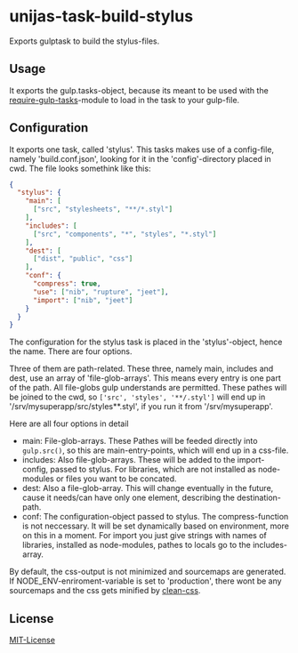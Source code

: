 # unijas-task-build-stylus
Exports gulptask to build the stylus-files.

## Usage
It exports the gulp.tasks-object, because its meant to be used with the [require-gulp-tasks](https://github.com/chaosprinz/require-gulp-tasks)-module to
load in the task to your gulp-file.

## Configuration
It exports one task, called 'stylus'. This tasks makes use of a config-file,
namely 'build.conf.json', looking for it in the 'config'-directory placed in
cwd.
The file looks somethink like this:
```json
{
  "stylus": {
    "main": [
      ["src", "stylesheets", "**/*.styl"]
    ],
    "includes": [
      ["src", "components", "*", "styles", "*.styl"]
    ],
    "dest": [
      ["dist", "public", "css"]
    ],
    "conf": {
      "compress": true,
      "use": ["nib", "rupture", "jeet"],
      "import": ["nib", "jeet"]
    }
  }
}
```
The configuration for the stylus task is placed in the 'stylus'-object, hence
the name. There are four options.

Three of them are path-related. These three, namely main, includes and dest,
use an array of 'file-glob-arrays'.
This means every entry is one part of the path. All file-globs gulp understands
are permitted. These pathes will be joined to the cwd, so
```['src', 'styles', '**/.styl']``` will end up in
'/srv/mysuperapp/src/styles**.styl', if you run it from '/srv/mysuperapp'.

Here are all four options in detail
- main: File-glob-arrays. These Pathes will be feeded directly into
```gulp.src()```, so this are main-entry-points, which will end up in a
css-file.
- includes: Also file-glob-arrays. These will be added to the import-config,
passed to stylus. For libraries, which are not installed as node-modules or
files you want to be concated.
- dest: Also a file-glob-array. This will change eventually in the future, cause
it needs/can have only one element, describing the destination-path.
- conf: The configuration-object passed to stylus. The compress-function is not
neccessary. It will be set dynamically based on environment, more on this in a
moment.
For import you just give strings with names of libraries, installed as
node-modules, pathes to locals go to the includes-array.

By default, the css-output is not minimized and sourcemaps are generated. If
NODE_ENV-enriroment-variable is set to 'production', there wont be any
sourcemaps and the css gets minified by [clean-css](https://github.com/jakubpawlowicz/clean-css).

## License
[MIT-License](http://http://isojas.github.io/mit-license/)
